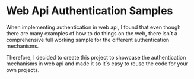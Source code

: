 Web Api Authentication Samples
===================


When implementing authentication in web api, I found that even though there are many examples of how to do things on the web, there isn´t a comprehensive full working sample for the different authentication mechanisms.

Therefore, I decided to create this project to showcase the authentication mechanisms in web api and made it so it´s easy to reuse the code for your own projects.
